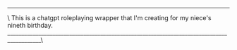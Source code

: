  _________________________________________________________________________________________
\ This is a chatgpt roleplaying wrapper that I'm creating for my niece's nineth birthday.  \
 \__________________________________________________________________________________________\
 
